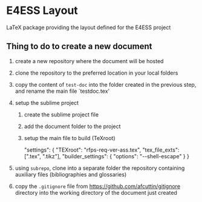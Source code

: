 # E4ESS Layout

LaTeX package providing the layout defined for the E4ESS  project

## Thing to do to create a new document

1. create a new repository where the document will be hosted
1. clone the repository to the preferred location in your local folders
1. copy the content of `test-doc` into the folder created in the previous step, and rename the main file `testdoc.tex'
1. setup the sublime project

    1. create the sublime project file
    1. add the document folder to the project
    1. setup the main file to build (TeXroot)

    	"settings":
	{
		"TEXroot": "rfps-req-ver-ass.tex",
        "tex_file_exts": [".tex", ".tikz"],
        "builder_settings": {
                    "options": "--shell-escape"
                }
	}
1. using `subrepo`, clone into a separate folder the repository containing auxiliary files (bibliographies and glossaries)
1. copy the `.gitignore` file from https://github.com/afcuttin/gitignore directory into the working directory of the document just created